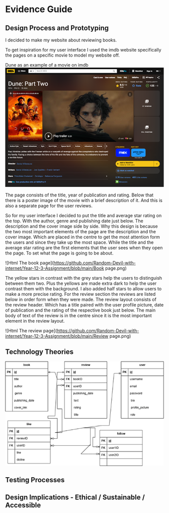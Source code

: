 # Evidence Guide

## Design Process and Prototyping
I decided to make my website about reviewing books.

To get inspiration for my user interface I used the imdb website specifically the pages on a specific movie to model my website off.

Dune as an example of a movie on imdb
![Html Dune as example of a movie on imdb](https://github.com/Random-Devil-with-internet/Year-12-3-Assignment/blob/main/Dune.png)

The page consists of the title, year of publication and rating. Below that there is a poster image of the movie with a brief description of it. And this is also a separate page for the user reviews.

So for my user interface I decided to put the title and average star rating on the top. With the author, genre and publishing date just below. The description and the cover image side by side. Why this design is because the two most important elements of the page are the description and the cover image. Which are placed in the centre to get the most attention form the users and since they take up the most space. While the title and the average star rating are the first elements that the user sees when they open the page. To set what the page is going to be about.

![Html The book page](https://github.com/Random-Devil-with-internet/Year-12-3-Assignment/blob/main/Book page.png)

The yellow stars in contrast with the grey stars help the users to distinguish between them two. Plus the yellows are made extra dark to help the user contrast them with the background. I also added half stars to allow users to make a more precise rating. For the review section the reviews are listed below in order form when they were made. The review layout consists of the review header. Which has a title paired with the user profile picture, date of publication and the rating of the respective book just below. The main body of text of the review is in the centre since it is the most important element in the review layout.

![Html The review page](https://github.com/Random-Devil-with-internet/Year-12-3-Assignment/blob/main/Review page.png)

## Technology Theories

![Html The EDR of my database](https://github.com/Random-Devil-with-internet/Year-12-3-Assignment/blob/main/EDR.png)

## Testing Processes

## Design Implications - Ethical / Sustainable / Accessible

